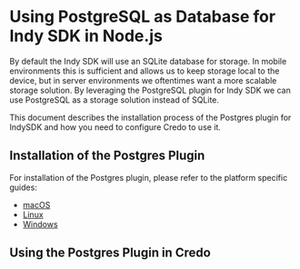 # Using PostgreSQL as Database for Indy SDK in Node.js

By default the Indy SDK will use an SQLite database for storage. In mobile environments this is sufficient and allows us to keep storage local to the device, but in server environments we oftentimes want a more scalable storage solution. By leveraging the PostgreSQL plugin for Indy SDK we can use PostgreSQL as a storage solution instead of SQLite.

This document describes the installation process of the Postgres plugin for IndySDK and how you need to configure Credo to use it.

## Installation of the Postgres Plugin

For installation of the Postgres plugin, please refer to the platform specific guides:

- [macOS](./macos.md)
- [Linux](./linux.md)
- [Windows](./windows.md)

## Using the Postgres Plugin in Credo

```typescript showLineNumbers set-up-indy-sdk-postgres.ts section-1

```
